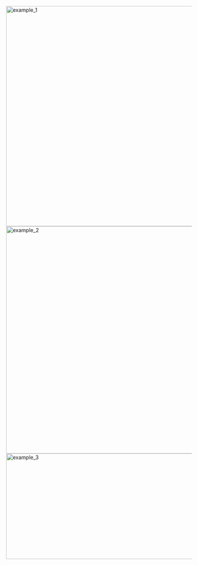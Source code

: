 <img width="1545" height="598" alt="example_1" src="https://github.com/user-attachments/assets/24b0dc78-d8a6-4779-8ad2-bf9087632569" />
<img width="1190" height="617" alt="example_2" src="https://github.com/user-attachments/assets/47ef295f-c648-4234-8a13-1be8579d6ef7" />
<img width="675" height="287" alt="example_3" src="https://github.com/user-attachments/assets/f68745e8-4225-4441-8c04-30247919cbac" />
